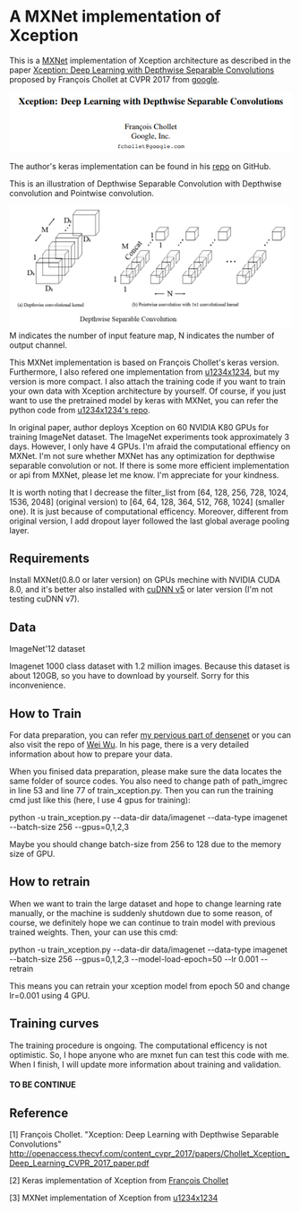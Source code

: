 # A MXNet implementation of Xception

This is a [MXNet](http://mxnet.io/) implementation of Xception architecture as described in the paper [Xception: Deep Learning with Depthwise Separable Convolutions](http://openaccess.thecvf.com/content_cvpr_2017/papers/Chollet_Xception_Deep_Learning_CVPR_2017_paper.pdf)  proposed by François Chollet at CVPR 2017 from [google](https://research.googleblog.com/2017/07/google-at-cvpr-2017.html).

![](title.png)

The author's keras implementation can be found in his [repo](https://github.com/fchollet/keras/blob/master/keras/applications/xception.py) on GitHub.

This is an illustration of Depthwise Separable Convolution with Depthwise convolution and Pointwise convolution.

![](Depthwise_Separable_Convolution.png)
M indicates the number of input feature map, N indicates the number of output channel.

This MXNet implementation is based on François Chollet's keras version. Furthermore, I also refered one implementation from [u1234x1234](https://github.com/u1234x1234/mxnet-xception), but my version is more compact. I also attach the training code if you want to train your own data with Xception architecture by yourself. Of course, if you just want to use the pretrained model by keras with MXNet, you can refer the python code from [u1234x1234's repo](https://github.com/u1234x1234/mxnet-xception/blob/master/keras2mxnet.py).

In original paper, author deploys Xception on 60 NVIDIA K80 GPUs for training ImageNet dataset. The ImageNet experiments took approximately 3 days. However, I only have 4 GPUs. I'm afraid the computational effiency on MXNet. I'm not sure whether MXNet has any optimization for depthwise separable convolution or not. If there is some more efficient implementation or api from MXNet, please let me know. I'm appreciate for your kindness.

It is worth noting that I decrease the filter_list from [64, 128, 256, 728, 1024, 1536, 2048] (original version) to [64, 64, 128, 364, 512, 768, 1024] (smaller one). It is just because of computational efficency. Moreover, different from original version, I add dropout layer followed the last global average pooling layer.  

## Requirements

Install MXNet(0.8.0 or later version) on GPUs mechine with NVIDIA CUDA 8.0, and it's better also installed with [cuDNN v5](https://developer.nvidia.com/cudnn) or later version (I'm not testing cuDNN v7).

## Data

ImageNet'12 dataset

Imagenet 1000 class dataset with 1.2 million images. Because this dataset is about 120GB, so you have to download by yourself. Sorry for this inconvenience.

## How to Train

For data preparation, you can refer [my pervious part of densenet](https://github.com/bruinxiong/densenet.mxnet) or you can also visit the repo of [Wei Wu](https://github.com/tornadomeet/ResNet). In his page, there is a very detailed information about how to prepare your data. 

When you finised data preparation, please make sure the data locates the same folder of source codes. You also need to change path of path_imgrec in line 53 and line 77 of train_xception.py. Then you can run the training cmd just like this (here, I use 4 gpus for training):

python -u train_xception.py --data-dir data/imagenet --data-type imagenet --batch-size 256 --gpus=0,1,2,3

Maybe you should change batch-size from 256 to 128 due to the memory size of GPU.

## How to retrain

When we want to train the large dataset and hope to change learning rate manually, or the machine is suddenly shutdown due to some reason, of course, we definitely hope we can continue to train model with previous trained weights. Then, your can use this cmd:

python -u train_xception.py --data-dir data/imagenet --data-type imagenet --batch-size 256 --gpus=0,1,2,3 --model-load-epoch=50 --lr 0.001 --retrain

This means you can retrain your xception model from epoch 50 and change lr=0.001 using 4 GPU.

## Training curves

The training procedure is ongoing. The computational efficency is not optimistic. So, I hope anyone who are mxnet fun can test this code with me. When I finish, I will update more information about training and validation.

#### TO BE CONTINUE

## Reference

[1] François Chollet. "Xception: Deep Learning with Depthwise Separable Convolutions" http://openaccess.thecvf.com/content_cvpr_2017/papers/Chollet_Xception_Deep_Learning_CVPR_2017_paper.pdf

[2] Keras implementation of Xception from [François Chollet](https://github.com/fchollet/keras/blob/master/keras/applications/xception.py)

[3] MXNet implementation of Xception from [u1234x1234](https://github.com/u1234x1234/mxnet-xception)

